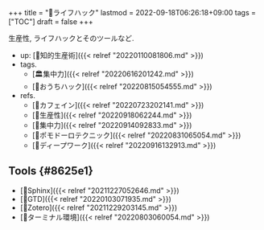 +++
title = "📂ライフハック"
lastmod = 2022-09-18T06:26:18+09:00
tags = ["TOC"]
draft = false
+++

生産性, ライフハックとそのツールなど.

-   up: [📁知的生産術]({{< relref "20220110081806.md" >}})
-   tags.
    -   [🏛集中力]({{< relref "20220616201242.md" >}})
    -   [🔖おうちハック]({{< relref "20220815054555.md" >}})
-   refs.
    -   [📝カフェイン]({{< relref "20220723202141.md" >}})
    -   [📝生産性]({{< relref "20220918062244.md" >}})
    -   [📝集中力]({{< relref "20220914092833.md" >}})
    -   [📝ポモドーロテクニック]({{< relref "20220831065054.md" >}})
    -   [📝ディープワーク]({{< relref "20220916132913.md" >}})


## Tools {#8625e1}

-   [📝Sphinx]({{< relref "20211227052646.md" >}})
-   [📝GTD]({{< relref "20220103071935.md" >}})
-   [📝Zotero]({{< relref "20211229203145.md" >}})
-   [📝ターミナル環境]({{< relref "20220803060054.md" >}})
